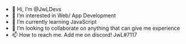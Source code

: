 - 👋 Hi, I’m @JwLDevs
- 👀 I’m interested in Web/ App Development
- 🌱 I’m currently learning JavaScript
- 💞️ I’m looking to collaborate on anything that can give me experience
- 📫 How to reach me. Add me on discord! JwL#7117

<!---
JwLDevs/JwLDevs is a ✨ special ✨ repository because its `README.md` (this file) appears on your GitHub profile.
You can click the Preview link to take a look at your changes.
--->

